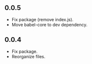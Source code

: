 ## 0.0.5
- Fix package (remove index.js).
- Move babel-core to dev dependency.

## 0.0.4
- Fix package.
- Reorganize files.
